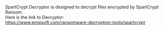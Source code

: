 SpartCrypt Decryptor is designed to decrypt files encrypted by SpartCrypt Ransom.\
Here is the link to Decryptor:\
https://www.emsisoft.com/ransomware-decryption-tools/spartcrypt
